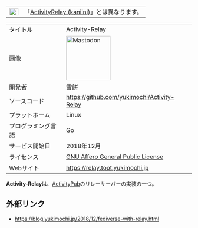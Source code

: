 <div>

<div>

|                                                                                                                                                                                                                                                                                                                                                        |                                                                                                   |
|--------------------------------------------------------------------------------------------------------------------------------------------------------------------------------------------------------------------------------------------------------------------------------------------------------------------------------------------------------|---------------------------------------------------------------------------------------------------|
| [<img src="/images/thumb/f/fb/Confusion_grey.svg/25px-Confusion_grey.svg.png" srcset="/images/thumb/f/fb/Confusion_grey.svg/38px-Confusion_grey.svg.png 1.5x, /images/thumb/f/fb/Confusion_grey.svg/50px-Confusion_grey.svg.png 2x" width="25" height="19" alt="曖昧さ回避" />](/%E3%83%95%E3%82%A1%E3%82%A4%E3%83%AB:Confusion_grey.svg "曖昧さ回避") | 「[ActivityRelay (kaniini)](/ActivityRelay_(kaniini) "ActivityRelay (kaniini)")」とは異なります。 |

</div>

|                    |                                                                                                                                                                                                                                                                                                        |
|--------------------|--------------------------------------------------------------------------------------------------------------------------------------------------------------------------------------------------------------------------------------------------------------------------------------------------------|
| タイトル           | Activity-Relay                                                                                                                                                                                                                                                                                         |
| 画像               | [<img src="/images/thumb/0/00/Mastodon_logo.png/120px-Mastodon_logo.png" srcset="/images/thumb/0/00/Mastodon_logo.png/180px-Mastodon_logo.png 1.5x, /images/0/00/Mastodon_logo.png 2x" width="120" height="120" alt="Mastodon" />](/%E3%83%95%E3%82%A1%E3%82%A4%E3%83%AB:Mastodon_logo.png "Mastodon") |
| 開発者             | [雪餅](/%E9%9B%AA%E9%A4%85 "雪餅")                                                                                                                                                                                                                                                                     |
| ソースコード       | <a href="https://github.com/yukimochi/Activity-Relay" rel="nofollow">https://github.com/yukimochi/Activity-Relay</a>                                                                                                                                                                                   |
| プラットホーム     | Linux                                                                                                                                                                                                                                                                                                  |
| プログラミング言語 | Go                                                                                                                                                                                                                                                                                                     |
| サービス開始日     | 2018年12月                                                                                                                                                                                                                                                                                             |
| ライセンス         | [GNU Affero General Public License](/GNU_Affero_General_Public_License "GNU Affero General Public License")                                                                                                                                                                                            |
| Webサイト          | <a href="https://relay.toot.yukimochi.jp" rel="nofollow">https://relay.toot.yukimochi.jp</a>                                                                                                                                                                                                           |

  
**Activity-Relay**は、[ActivityPub](/ActivityPub "ActivityPub")のリレーサーバーの実装の一つ。

## 外部リンク

-   <a href="https://blog.yukimochi.jp/2018/12/fediverse-with-relay.html" rel="nofollow">https://blog.yukimochi.jp/2018/12/fediverse-with-relay.html</a>

</div>
